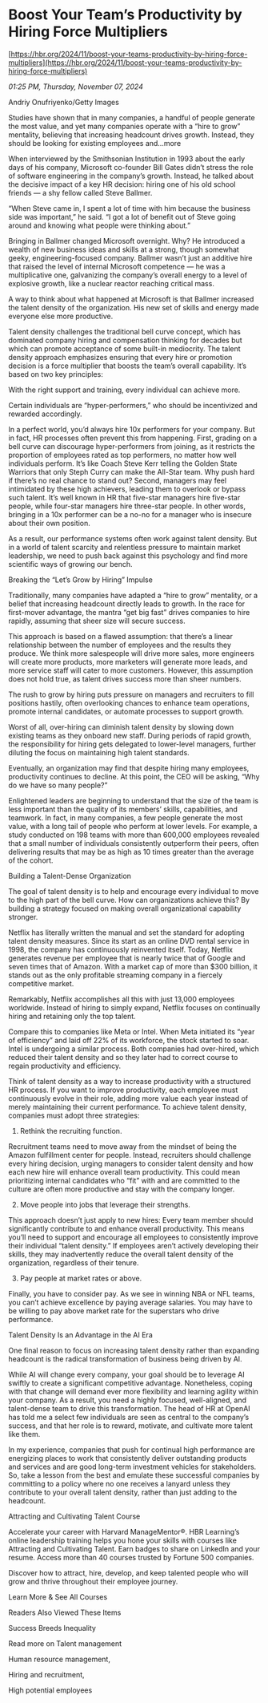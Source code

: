 # Boost Your Team’s Productivity by Hiring Force Multipliers

[https://hbr.org/2024/11/boost-your-teams-productivity-by-hiring-force-multipliers](https://hbr.org/2024/11/boost-your-teams-productivity-by-hiring-force-multipliers)

*01:25 PM, Thursday, November 07, 2024*

Andriy Onufriyenko/Getty Images

Studies have shown that in many companies, a handful of people generate the most value, and yet many companies operate with a “hire to grow” mentality, believing that increasing headcount drives growth. Instead, they should be looking for existing employees and...more

When interviewed by the Smithsonian Institution in 1993 about the early days of his company, Microsoft co-founder Bill Gates didn’t stress the role of software engineering in the company’s growth. Instead, he talked about the decisive impact of a key HR decision: hiring one of his old school friends — a shy fellow called Steve Ballmer.

“When Steve came in, I spent a lot of time with him because the business side was important,” he said. “I got a lot of benefit out of Steve going around and knowing what people were thinking about.”

Bringing in Ballmer changed Microsoft overnight. Why? He introduced a wealth of new business ideas and skills at a strong, though somewhat geeky, engineering-focused company. Ballmer wasn’t just an additive hire that raised the level of internal Microsoft competence — he was a multiplicative one, galvanizing the company’s overall energy to a level of explosive growth, like a nuclear reactor reaching critical mass.

A way to think about what happened at Microsoft is that Ballmer increased the talent density of the organization. His new set of skills and energy made everyone else more productive.

Talent density challenges the traditional bell curve concept, which has dominated company hiring and compensation thinking for decades but which can promote acceptance of some built-in mediocrity. The talent density approach emphasizes ensuring that every hire or promotion decision is a force multiplier that boosts the team’s overall capability. It’s based on two key principles:

With the right support and training, every individual can achieve more.

Certain individuals are “hyper-performers,” who should be incentivized and rewarded accordingly.

In a perfect world, you’d always hire 10x performers for your company. But in fact, HR processes often prevent this from happening. First, grading on a bell curve can discourage hyper-performers from joining, as it restricts the proportion of employees rated as top performers, no matter how well individuals perform. It’s like Coach Steve Kerr telling the Golden State Warriors that only Steph Curry can make the All-Star team. Why push hard if there’s no real chance to stand out? Second, managers may feel intimidated by these high achievers, leading them to overlook or bypass such talent. It’s well known in HR that five-star managers hire five-star people, while four-star managers hire three-star people. In other words, bringing in a 10x performer can be a no-no for a manager who is insecure about their own position.

As a result, our performance systems often work against talent density. But in a world of talent scarcity and relentless pressure to maintain market leadership, we need to push back against this psychology and find more scientific ways of growing our bench.

Breaking the “Let’s Grow by Hiring” Impulse

Traditionally, many companies have adapted a “hire to grow” mentality, or a belief that increasing headcount directly leads to growth. In the race for first-mover advantage, the mantra “get big fast” drives companies to hire rapidly, assuming that sheer size will secure success.

This approach is based on a flawed assumption: that there’s a linear relationship between the number of employees and the results they produce. We think more salespeople will drive more sales, more engineers will create more products, more marketers will generate more leads, and more service staff will cater to more customers. However, this assumption does not hold true, as talent drives success more than sheer numbers.

The rush to grow by hiring puts pressure on managers and recruiters to fill positions hastily, often overlooking chances to enhance team operations, promote internal candidates, or automate processes to support growth.

Worst of all, over-hiring can diminish talent density by slowing down existing teams as they onboard new staff. During periods of rapid growth, the responsibility for hiring gets delegated to lower-level managers, further diluting the focus on maintaining high talent standards.

Eventually, an organization may find that despite hiring many employees, productivity continues to decline. At this point, the CEO will be asking, “Why do we have so many people?”

Enlightened leaders are beginning to understand that the size of the team is less important than the quality of its members’ skills, capabilities, and teamwork. In fact, in many companies, a few people generate the most value, with a long tail of people who perform at lower levels. For example, a study conducted on 198 teams with more than 600,000 employees revealed that a small number of individuals consistently outperform their peers, often delivering results that may be as high as 10 times greater than the average of the cohort.

Building a Talent-Dense Organization

The goal of talent density is to help and encourage every individual to move to the high part of the bell curve. How can organizations achieve this? By building a strategy focused on making overall organizational capability stronger.

Netflix has literally written the manual and set the standard for adopting talent density measures. Since its start as an online DVD rental service in 1998, the company has continuously reinvented itself. Today, Netflix generates revenue per employee that is nearly twice that of Google and seven times that of Amazon. With a market cap of more than $300 billion, it stands out as the only profitable streaming company in a fiercely competitive market.

Remarkably, Netflix accomplishes all this with just 13,000 employees worldwide. Instead of hiring to simply expand, Netflix focuses on continually hiring and retaining only the top talent.

Compare this to companies like Meta or Intel. When Meta initiated its “year of efficiency” and laid off 22% of its workforce, the stock started to soar. Intel is undergoing a similar process. Both companies had over-hired, which reduced their talent density and so they later had to correct course to regain productivity and efficiency.

Think of talent density as a way to increase productivity with a structured HR process. If you want to improve productivity, each employee must continuously evolve in their role, adding more value each year instead of merely maintaining their current performance. To achieve talent density, companies must adopt three strategies:

1. Rethink the recruiting function.

Recruitment teams need to move away from the mindset of being the Amazon fulfillment center for people. Instead, recruiters should challenge every hiring decision, urging managers to consider talent density and how each new hire will enhance overall team productivity. This could mean prioritizing internal candidates who “fit” with and are committed to the culture are often more productive and stay with the company longer.

2. Move people into jobs that leverage their strengths.

This approach doesn’t just apply to new hires: Every team member should significantly contribute to and enhance overall productivity. This means you’ll need to support and encourage all employees to consistently improve their individual “talent density.” If employees aren’t actively developing their skills, they may inadvertently reduce the overall talent density of the organization, regardless of their tenure.

3. Pay people at market rates or above.

Finally, you have to consider pay. As we see in winning NBA or NFL teams, you can’t achieve excellence by paying average salaries. You may have to be willing to pay above market rate for the superstars who drive performance.

Talent Density Is an Advantage in the AI Era

One final reason to focus on increasing talent density rather than expanding headcount is the radical transformation of business being driven by AI.

While AI will change every company, your goal should be to leverage AI swiftly to create a significant competitive advantage. Nonetheless, coping with that change will demand ever more flexibility and learning agility within your company. As a result, you need a highly focused, well-aligned, and talent-dense team to drive this transformation. The head of HR at OpenAI has told me a select few individuals are seen as central to the company’s success, and that her role is to reward, motivate, and cultivate more talent like them.

In my experience, companies that push for continual high performance are energizing places to work that consistently deliver outstanding products and services and are good long-term investment vehicles for stakeholders. So, take a lesson from the best and emulate these successful companies by committing to a policy where no one receives a lanyard unless they contribute to your overall talent density, rather than just adding to the headcount.

Attracting and Cultivating Talent Course

Accelerate your career with Harvard ManageMentor®. HBR Learning’s online leadership training helps you hone your skills with courses like Attracting and Cultivating Talent. Earn badges to share on LinkedIn and your resume. Access more than 40 courses trusted by Fortune 500 companies.

Discover how to attract, hire, develop, and keep talented people who will grow and thrive throughout their employee journey.

Learn More & See All Courses

Readers Also Viewed These Items

Success Breeds Inequality

Read more on Talent management

Human resource management,

Hiring and recruitment,

High potential employees

